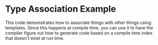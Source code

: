 # Type Association Example

This code demonstrates how to associate things with other things using
templates. Since this happens at compile time, you can use it to have
the compiler figure out how to generate code based on a compile time
index that doesn't exist at run time.


